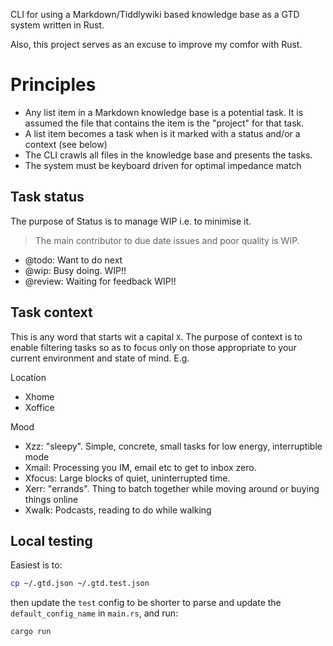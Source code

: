CLI for using a Markdown/Tiddlywiki based knowledge base as a GTD system written
in Rust.

Also, this project serves as an excuse to improve my comfor with Rust.

# Principles
- Any list item in a Markdown knowledge base is a potential task. It is assumed
  the file that contains the item is the "project" for that task.
- A list item becomes a task when is it marked with a status and/or a context
  (see below)
- The CLI crawls all files in the knowledge base and presents the tasks.
- The system must be keyboard driven for optimal impedance match

## Task status
The purpose of Status is to manage WIP i.e. to minimise it.
> The main contributor to due date issues and poor quality is WIP.
- @todo: Want to do next
- @wip: Busy doing. WIP!!
- @review: Waiting for feedback WIP!!

## Task context
This is any word that starts wit a capital `X`.  The purpose of context is to
enable filtering tasks so as to focus only on those appropriate to your current
environment and state of mind. E.g.

Location
- Xhome 
- Xoffice

Mood
- Xzz: "sleepy". Simple, concrete, small tasks for low energy, interruptible
  mode
- Xmail: Processing you IM, email etc to get to inbox zero. 
- Xfocus: Large blocks of quiet, uninterrupted time.
- Xerr: "errands". Thing to batch together while moving around or buying things
  online
- Xwalk: Podcasts, reading to do while walking

## Local testing
Easiest is to:
```sh
cp ~/.gtd.json ~/.gtd.test.json
```
then update the `test` config to be shorter to parse and update the
`default_config_name` in `main.rs`, and run:
```sh
cargo run
```



